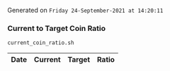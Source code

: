 Generated on `Friday 24-September-2021 at 14:20:11`

### Current to Target Coin Ratio
`current_coin_ratio.sh`

Date|Current|Target|Ratio
---|---|---|---
